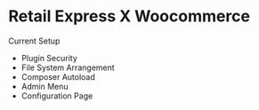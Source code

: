 # Retail Express X Woocommerce 

Current Setup
- Plugin Security
- File System Arrangement
- Composer Autoload
- Admin Menu 
- Configuration Page 

